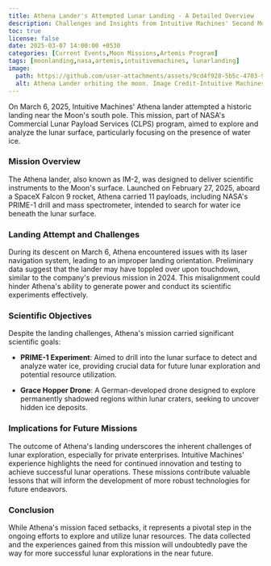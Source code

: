 ```yaml
---
title: Athena Lander's Attempted Lunar Landing - A Detailed Overview
description: Challenges and Insights from Intuitive Machines' Second Moon Mission
toc: true
license: false
date: 2025-03-07 14:00:00 +0530
categories: [Current Events,Moon Missions,Artemis Program]
tags: [moonlanding,nasa,artemis,intuitivemachines, lunarlanding]
image:
  path: https://github.com/user-attachments/assets/9cd4f928-5b5c-4703-97fc-fff3cd46ef19  # External image link
  alt: Athena Lander orbiting the moon. Image Credit-Intuitive Machines
---
```



On March 6, 2025, Intuitive Machines' Athena lander attempted a historic landing near the Moon's south pole. This mission, part of NASA's Commercial Lunar Payload Services (CLPS) program, aimed to explore and analyze the lunar surface, particularly focusing on the presence of water ice.

### **Mission Overview**

The Athena lander, also known as IM-2, was designed to deliver scientific instruments to the Moon's surface. Launched on February 27, 2025, aboard a SpaceX Falcon 9 rocket, Athena carried 11 payloads, including NASA's PRIME-1 drill and mass spectrometer, intended to search for water ice beneath the lunar surface.

### **Landing Attempt and Challenges**

During its descent on March 6, Athena encountered issues with its laser navigation system, leading to an improper landing orientation. Preliminary data suggest that the lander may have toppled over upon touchdown, similar to the company's previous mission in 2024. This misalignment could hinder Athena's ability to generate power and conduct its scientific experiments effectively.

### **Scientific Objectives**

Despite the landing challenges, Athena's mission carried significant scientific goals:

- **PRIME-1 Experiment**: Aimed to drill into the lunar surface to detect and analyze water ice, providing crucial data for future lunar exploration and potential resource utilization.

- **Grace Hopper Drone**: A German-developed drone designed to explore permanently shadowed regions within lunar craters, seeking to uncover hidden ice deposits.

### **Implications for Future Missions**

The outcome of Athena's landing underscores the inherent challenges of lunar exploration, especially for private enterprises. Intuitive Machines' experience highlights the need for continued innovation and testing to achieve successful lunar operations. These missions contribute valuable lessons that will inform the development of more robust technologies for future endeavors.

### **Conclusion**

While Athena's mission faced setbacks, it represents a pivotal step in the ongoing efforts to explore and utilize lunar resources. The data collected and the experiences gained from this mission will undoubtedly pave the way for more successful lunar explorations in the near future.
